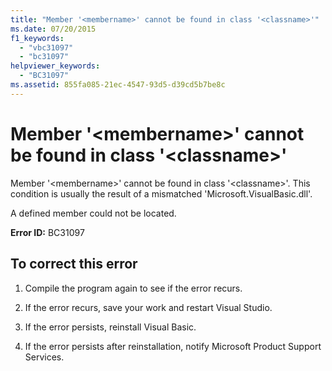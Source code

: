 ```yaml
---
title: "Member '<membername>' cannot be found in class '<classname>'"
ms.date: 07/20/2015
f1_keywords: 
  - "vbc31097"
  - "bc31097"
helpviewer_keywords: 
  - "BC31097"
ms.assetid: 855fa085-21ec-4547-93d5-d39cd5b7be8c
---
```

# Member '\<membername>' cannot be found in class '\<classname>'
Member '\<membername>' cannot be found in class '\<classname>'. This condition is usually the result of a mismatched 'Microsoft.VisualBasic.dll'.  
  
 A defined member could not be located.  
  
 **Error ID:** BC31097  
  
## To correct this error  
  
1.  Compile the program again to see if the error recurs.  
  
2.  If the error recurs, save your work and restart Visual Studio.  
  
3.  If the error persists, reinstall Visual Basic.  
  
4.  If the error persists after reinstallation, notify Microsoft Product Support Services.  
  

